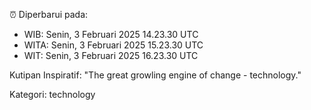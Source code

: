 ⏰ Diperbarui pada:
- WIB: Senin, 3 Februari 2025 14.23.30 UTC
- WITA: Senin, 3 Februari 2025 15.23.30 UTC
- WIT: Senin, 3 Februari 2025 16.23.30 UTC

Kutipan Inspiratif:
"The great growling engine of change - technology."


Kategori: technology

